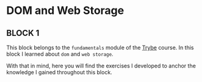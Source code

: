 # DOM and Web Storage

## BLOCK 1

This block belongs to the `fundamentals` module of the [Trybe](https://www.betrybe.com/) course. In this block I learned about `dom` and `web storage`.

With that in mind, here you will find the exercises I developed to anchor the knowledge I gained throughout this block.